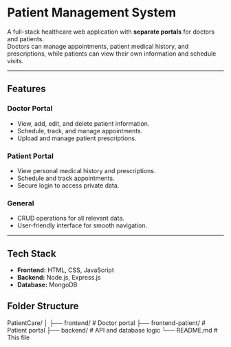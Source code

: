 # Patient Management System

A full-stack healthcare web application with **separate portals** for doctors and patients.  
Doctors can manage appointments, patient medical history, and prescriptions, while patients can view their own information and schedule visits.

---

## **Features**

### Doctor Portal
- View, add, edit, and delete patient information.
- Schedule, track, and manage appointments.
- Upload and manage patient prescriptions.

### Patient Portal
- View personal medical history and prescriptions.
- Schedule and track appointments.
- Secure login to access private data.

### General
- CRUD operations for all relevant data.
- User-friendly interface for smooth navigation.

---

## **Tech Stack**
- **Frontend:** HTML, CSS, JavaScript  
- **Backend:** Node.js, Express.js  
- **Database:** MongoDB  


## **Folder Structure**
PatientCare/
│
├── frontend/ # Doctor portal
├── frontend-patient/ # Patient portal
├── backend/ # API and database logic
└── README.md # This file
